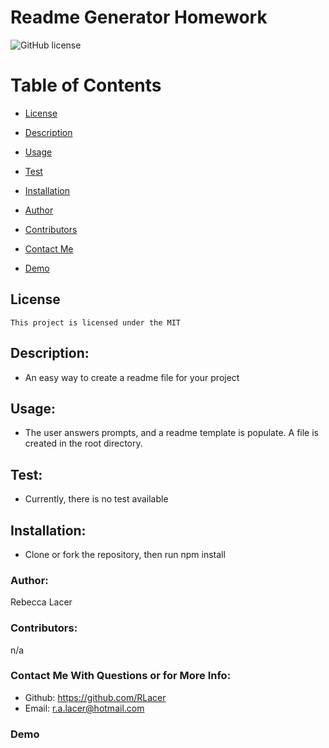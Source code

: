 # Readme Generator Homework
  ![GitHub license](https://img.shields.io/badge/license-MIT-blue.svg)

  # Table of Contents       

* [License](#license)

 * [Description](#description)
 * [Usage](#usage)
 * [Test](#test)
 * [Installation](#installation)
 * [Author](#author)
 * [Contributors](#contributors)
 * [Contact Me](#contact)
 * [Demo](#demo)
 
## License
    
    This project is licensed under the MIT
 
 ## Description:
 * An easy way to create a readme file for your project
 
 ## Usage:
 * The user answers prompts, and a readme template is populate. A file is created in the root directory.
 
 ## Test:
  * Currently, there is no test available
 
 
 ## Installation:
 * Clone or fork the repository, then run npm install
 
 ### Author:
  Rebecca Lacer 
 
 
 ### Contributors:
  n/a
 
 
 ### Contact Me With Questions or for More Info:
 
* Github: https://github.com/RLacer
* Email: r.a.lacer@hotmail.com

### Demo